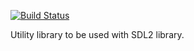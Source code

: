 [![Build Status](https://travis-ci.org/octaspire/sdl2-utils.svg?branch=master)](https://travis-ci.org/octaspire/sdl2-utils)

Utility library to be used with SDL2 library.

